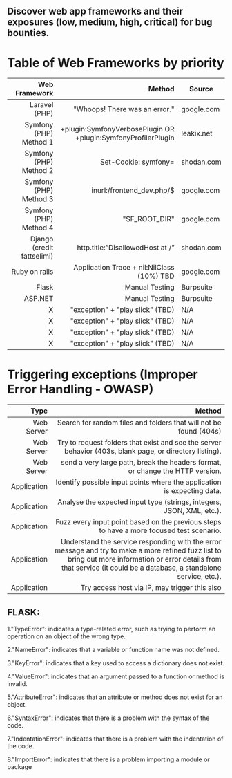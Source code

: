 ## Discover web app frameworks and their exposures (low, medium, high, critical) for bug bounties.

# Table of Web Frameworks by priority

| Web Framework | Method | Source|
|-----:|---------------:|---------------|
|Laravel (PHP)|   "Whoops! There was an error."            | google.com         | 
|  Symfony (PHP) Method 1  |  +plugin:SymfonyVerbosePlugin OR +plugin:SymfonyProfilerPlugin            | leakix.net        | 
| Symfony (PHP) Method 2    |     Set-Cookie: symfony=           | shodan.com         | 
| Symfony (PHP) Method 3    |     inurl:/frontend_dev.php/$         |   google.com         | 
| Symfony (PHP) Method 4    |     "SF_ROOT_DIR"         |   google.com         | 
| Django (credit fattselimi)   |    http.title:”DisallowedHost at /”      |   shodan.com         |
| Ruby on rails    |     Application Trace +  nil:NilClass (10%) TBD        |   google.com         | 
| Flask    |       Manual Testing    |   Burpsuite        | 
| ASP.NET  |     Manual Testing    |   Burpsuite        | 
| X |     "exception" + "play slick" (TBD)   |   N/A        | 
| X|     "exception" + "play slick" (TBD)   |   N/A        | 
| X|     "exception" + "play slick" (TBD)   |   N/A        | 
| X|     "exception" + "play slick" (TBD)   |   N/A        | 

# Triggering exceptions (Improper Error Handling - OWASP)

| Type | Method|
|-----:|---------------:|
|Web Server |Search for random files and folders that will not be found (404s)      |
|Web Server | Try to request folders that exist and see the server behavior (403s, blank page, or directory listing).  |  
|Web Server | send a very large path, break the headers format, or change the HTTP version.     |
|Application | Identify possible input points where the application is expecting data.  | 
|Application|Analyse the expected input type (strings, integers, JSON, XML, etc.). |
|Application| Fuzz every input point based on the previous steps to have a more focused test scenario.   | 
|Application| Understand the service responding with the error message and try to make a more refined fuzz list to bring out more information or error details from that service (it could be a database, a standalone service, etc.). | 
|Application| Try access host via IP, may trigger this also  | 

## FLASK:
1."TypeError": indicates a type-related error, such as trying to perform an operation on an object of the wrong type.

2."NameError": indicates that a variable or function name was not defined.

3."KeyError": indicates that a key used to access a dictionary does not exist.

4."ValueError": indicates that an argument passed to a function or method is invalid.

5."AttributeError": indicates that an attribute or method does not exist for an object.

6."SyntaxError": indicates that there is a problem with the syntax of the code.

7."IndentationError": indicates that there is a problem with the indentation of the code.

8."ImportError": indicates that there is a problem importing a module or package 
